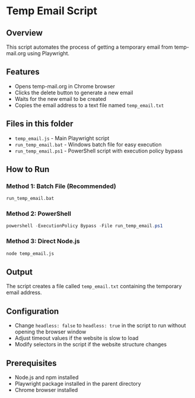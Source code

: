 # Temp Email Script

## Overview

This script automates the process of getting a temporary email from temp-mail.org using Playwright.

## Features

- Opens temp-mail.org in Chrome browser
- Clicks the delete button to generate a new email
- Waits for the new email to be created
- Copies the email address to a text file named `temp_email.txt`

## Files in this folder

- `temp_email.js` - Main Playwright script
- `run_temp_email.bat` - Windows batch file for easy execution
- `run_temp_email.ps1` - PowerShell script with execution policy bypass

## How to Run

### Method 1: Batch File (Recommended)

```cmd
run_temp_email.bat
```

### Method 2: PowerShell

```powershell
powershell -ExecutionPolicy Bypass -File run_temp_email.ps1
```

### Method 3: Direct Node.js

```cmd
node temp_email.js
```

## Output

The script creates a file called `temp_email.txt` containing the temporary email address.

## Configuration

- Change `headless: false` to `headless: true` in the script to run without opening the browser window
- Adjust timeout values if the website is slow to load
- Modify selectors in the script if the website structure changes

## Prerequisites

- Node.js and npm installed
- Playwright package installed in the parent directory
- Chrome browser installed
